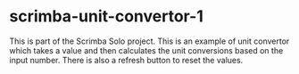 # scrimba-unit-convertor-1

This is part of the Scrimba Solo project. This is an example of unit convertor which takes a value and then calculates the unit conversions based on the input number. 
There is also a refresh button to reset the values. 
